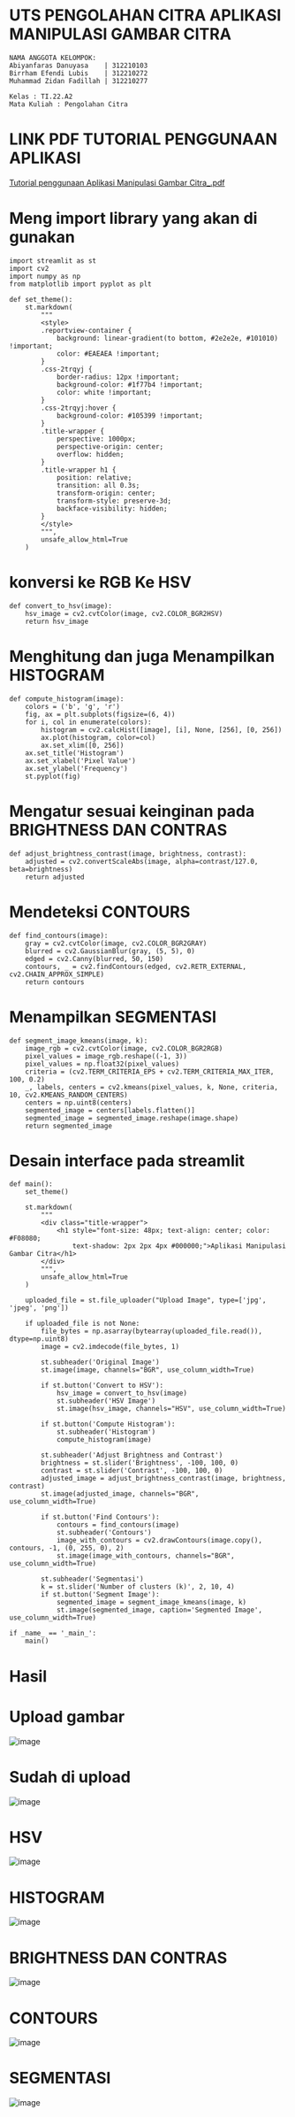 # UTS PENGOLAHAN CITRA APLIKASI MANIPULASI GAMBAR CITRA


```
NAMA ANGGOTA KELOMPOK:
Abiyanfaras Danuyasa    | 312210103
Birrham Efendi Lubis    | 312210272
Muhammad Zidan Fadillah | 312210277

Kelas : TI.22.A2
Mata Kuliah : Pengolahan Citra
```

# LINK PDF TUTORIAL PENGGUNAAN APLIKASI
[Tutorial penggunaan Aplikasi Manipulasi  Gambar Citra_.pdf](https://github.com/muhammadzidanfadilah/UTS_Pengolahan_Citra/files/15468200/Tutorial.penggunaan.Aplikasi.Manipulasi.Gambar.Citra_.pdf)


# Meng import library yang akan di gunakan 

```
import streamlit as st
import cv2
import numpy as np
from matplotlib import pyplot as plt

def set_theme():
    st.markdown(
        """
        <style>
        .reportview-container {
            background: linear-gradient(to bottom, #2e2e2e, #101010) !important;
            color: #EAEAEA !important;
        }
        .css-2trqyj {
            border-radius: 12px !important;
            background-color: #1f77b4 !important;
            color: white !important;
        }
        .css-2trqyj:hover {
            background-color: #105399 !important;
        }
        .title-wrapper {
            perspective: 1000px;
            perspective-origin: center;
            overflow: hidden;
        }
        .title-wrapper h1 {
            position: relative;
            transition: all 0.3s;
            transform-origin: center;
            transform-style: preserve-3d;
            backface-visibility: hidden;
        }
        </style>
        """,
        unsafe_allow_html=True
    )
```
# konversi ke RGB Ke HSV
```
def convert_to_hsv(image):
    hsv_image = cv2.cvtColor(image, cv2.COLOR_BGR2HSV)
    return hsv_image
```
# Menghitung dan juga Menampilkan HISTOGRAM
```
def compute_histogram(image):
    colors = ('b', 'g', 'r')
    fig, ax = plt.subplots(figsize=(6, 4))
    for i, col in enumerate(colors):
        histogram = cv2.calcHist([image], [i], None, [256], [0, 256])
        ax.plot(histogram, color=col)
        ax.set_xlim([0, 256])
    ax.set_title('Histogram')
    ax.set_xlabel('Pixel Value')
    ax.set_ylabel('Frequency')
    st.pyplot(fig)
```
# Mengatur sesuai keinginan pada BRIGHTNESS DAN CONTRAS
```
def adjust_brightness_contrast(image, brightness, contrast):
    adjusted = cv2.convertScaleAbs(image, alpha=contrast/127.0, beta=brightness)
    return adjusted
```
# Mendeteksi CONTOURS
```
def find_contours(image):
    gray = cv2.cvtColor(image, cv2.COLOR_BGR2GRAY)
    blurred = cv2.GaussianBlur(gray, (5, 5), 0)
    edged = cv2.Canny(blurred, 50, 150)
    contours, _ = cv2.findContours(edged, cv2.RETR_EXTERNAL, cv2.CHAIN_APPROX_SIMPLE)
    return contours
```
# Menampilkan SEGMENTASI
```
def segment_image_kmeans(image, k):
    image_rgb = cv2.cvtColor(image, cv2.COLOR_BGR2RGB)
    pixel_values = image_rgb.reshape((-1, 3))
    pixel_values = np.float32(pixel_values)
    criteria = (cv2.TERM_CRITERIA_EPS + cv2.TERM_CRITERIA_MAX_ITER, 100, 0.2)
    _, labels, centers = cv2.kmeans(pixel_values, k, None, criteria, 10, cv2.KMEANS_RANDOM_CENTERS)
    centers = np.uint8(centers)
    segmented_image = centers[labels.flatten()]
    segmented_image = segmented_image.reshape(image.shape)
    return segmented_image
```
# Desain interface pada streamlit
```
def main():
    set_theme()

    st.markdown(
        """
        <div class="title-wrapper">
            <h1 style="font-size: 48px; text-align: center; color: #F08080;
                text-shadow: 2px 2px 4px #000000;">Aplikasi Manipulasi Gambar Citra</h1>
        </div>
        """,
        unsafe_allow_html=True
    )

    uploaded_file = st.file_uploader("Upload Image", type=['jpg', 'jpeg', 'png'])

    if uploaded_file is not None:
        file_bytes = np.asarray(bytearray(uploaded_file.read()), dtype=np.uint8)
        image = cv2.imdecode(file_bytes, 1)

        st.subheader('Original Image')
        st.image(image, channels="BGR", use_column_width=True)

        if st.button('Convert to HSV'):
            hsv_image = convert_to_hsv(image)
            st.subheader('HSV Image')
            st.image(hsv_image, channels="HSV", use_column_width=True)

        if st.button('Compute Histogram'):
            st.subheader('Histogram')
            compute_histogram(image)

        st.subheader('Adjust Brightness and Contrast')
        brightness = st.slider('Brightness', -100, 100, 0)
        contrast = st.slider('Contrast', -100, 100, 0)
        adjusted_image = adjust_brightness_contrast(image, brightness, contrast)
        st.image(adjusted_image, channels="BGR", use_column_width=True)

        if st.button('Find Contours'):
            contours = find_contours(image)
            st.subheader('Contours')
            image_with_contours = cv2.drawContours(image.copy(), contours, -1, (0, 255, 0), 2)
            st.image(image_with_contours, channels="BGR", use_column_width=True)
        
        st.subheader('Segmentasi')
        k = st.slider('Number of clusters (k)', 2, 10, 4)
        if st.button('Segment Image'):
            segmented_image = segment_image_kmeans(image, k)
            st.image(segmented_image, caption='Segmented Image', use_column_width=True)

if _name_ == '_main_':
    main()
```

# Hasil

# Upload gambar
![image](https://github.com/AbiyanfarasDanuyasa/UTS_pengolahan_citra/assets/115553474/d5378e97-3bdd-494e-ba5b-43576c6ec2e2)




# Sudah di upload
![image](https://github.com/AbiyanfarasDanuyasa/UTS_pengolahan_citra/assets/115553474/f03b9621-377f-4f09-ac51-4de070ce5c31)



# HSV
![image](https://github.com/AbiyanfarasDanuyasa/UTS_pengolahan_citra/assets/115553474/a21c8701-f31e-48f1-abd3-78fa16a93d4d)




# HISTOGRAM
![image](https://github.com/AbiyanfarasDanuyasa/UTS_pengolahan_citra/assets/115553474/bd408a17-b3e4-4a8d-9075-af8b9c6e7892)




# BRIGHTNESS DAN CONTRAS
![image](https://github.com/AbiyanfarasDanuyasa/UTS_pengolahan_citra/assets/115553474/0f73185f-afe2-440a-81c8-9ad8b2eb5dbc)



# CONTOURS
![image](https://github.com/AbiyanfarasDanuyasa/UTS_pengolahan_citra/assets/115553474/8a42f292-285a-46a6-9882-753daa111775)




# SEGMENTASI
![image](https://github.com/AbiyanfarasDanuyasa/UTS_pengolahan_citra/assets/115553474/d9226615-f988-4b22-b844-36b91a0077e7)


